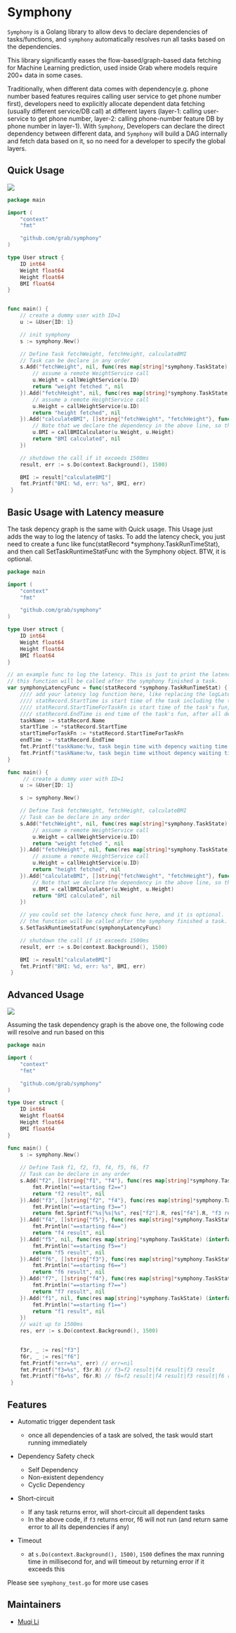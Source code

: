 # Symphony
`Symphony` is a Golang library to allow devs to declare dependencies of tasks/functions, 
and `symphony` automatically resolves run all tasks based on the dependencies.

This library significantly eases the flow-based/graph-based data fetching for Machine Learning prediction, used inside Grab where models require 200+ data in some cases. 

Traditionally, when different data comes with dependency(e.g. phone number based features requires calling user service to get phone number first), developers need to explicitly allocate dependent data fetching (usually different service/DB call) at different layers (layer-1: calling user-service to get phone number, layer-2: calling phone-number feature DB by phone number in layer-1). With `Symphony`, Developers can declare the direct dependency between different data, and `Symphony` will build a DAG internally and fetch data based on it, so no need for a developer to specify the global layers.


## Quick Usage
![](https://user-images.githubusercontent.com/1205083/120143502-cbd70b80-c212-11eb-997d-76ea694b01cc.png)



```go
package main

import (
    "context"
    "fmt"

    "github.com/grab/symphony"
)

type User struct {
    ID int64
    Weight float64
    Height float64
    BMI float64
}


func main() {
    // create a dummy user with ID=1
    u := &User{ID: 1}

    // init symphony
    s := symphony.New()

    // Define Task fetchWeight, fetchHeight, calculateBMI
    // Task can be declare in any order
    s.Add("fetchWeight", nil, func(res map[string]*symphony.TaskState) (interface{}, error){
        // assume a remote WeightService call  
        u.Weight = callWeightService(u.ID)
        return "weight fetched ", nil
    }).Add("fetchHeight", nil, func(res map[string]*symphony.TaskState) (interface{}, error){
        // assume a remote HeightService call  
        u.Height = callHeightService(u.ID)
        return "height fetched", nil
    }).Add("calculateBMI", []string{"fetchWeight", "fetchHeight"}, func(res map[string]*symphony.TaskState) (interface{}, error) {
        // Note that we declare the dependency in the above line, so this block will be called only after fetchWeight and fetchHeight tasks are done
        u.BMI = callBMICalculator(u.Weight, u.Height)
        return "BMI calculated", nil
    })

    // shutdown the call if it exceeds 1500ms 
    result, err := s.Do(context.Background(), 1500)

    BMI := result["calculateBMI"]
    fmt.Printf("BMI: %d, err: %s", BMI, err)
 }
```

## Basic Usage with Latency measure
The task depency graph is the same with Quick usage. This Usage just adds the way to log the latency of tasks.
To add the latency check, you just need to create a func like func(statRecord *symphony.TaskRunTimeStat), and then call SetTaskRuntimeStatFunc with the Symphony object. BTW, it is optional.


```go
package main

import (
    "context"
    "fmt"

    "github.com/grab/symphony"
)

type User struct {
    ID int64
    Weight float64
    Height float64
    BMI float64
}

// an example func to log the latency. This is just to print the latency in console, but you can call other log utils too.
// this function will be called after the symphony finished a task.
var symphonyLatencyFunc = func(statRecord *symphony.TaskRunTimeStat) {
    //// add your latency log function here, like replacing the logLatency to the method your system supported.
    //// statRecord.StartTime is start time of the task including the time to wait all dependents finishing.
    //// statRecord.StartTimeForTaskFn is start time of the task's fun, after all dependencies finish.
    //// statRecord.EndTime is end time of the task's fun, after all dependencies finish.
    taskName := statRecord.Name
    startTime := *statRecord.StartTime
    startTimeForTaskFn := *statRecord.StartTimeForTaskFn
    endTime := *statRecord.EndTime
    fmt.Printf("taskName:%v, task begin time with depency waiting time: %v, end time: %v, latency: %v\n", taskName, startTime, endTime, endTime.Sub(startTime).Milliseconds())
    fmt.Printf("taskName:%v, task begin time without depency waiting time: %v, end time: %v, latency: %v\n", taskName, startTimeForTaskFn, endTime, endTime.Sub(startTimeForTaskFn).Milliseconds())
}

func main() {
     // create a dummy user with ID=1
    u := &User{ID: 1}

    s := symphony.New()

    // Define Task fetchWeight, fetchHeight, calculateBMI
    // Task can be declare in any order
    s.Add("fetchWeight", nil, func(res map[string]*symphony.TaskState) (interface{}, error){
        // assume a remote WeightService call  
        u.Weight = callWeightService(u.ID)
        return "weight fetched ", nil
    }).Add("fetchHeight", nil, func(res map[string]*symphony.TaskState) (interface{}, error){
        // assume a remote HeightService call  
        u.Height = callHeightService(u.ID)
        return "height fetched", nil
    }).Add("calculateBMI", []string{"fetchWeight", "fetchHeight"}, func(res map[string]*symphony.TaskState) (interface{}, error) {
        // Note that we declare the dependency in the above line, so this block will be called only after fetchWeight and fetchHeight tasks are done
        u.BMI = callBMICalculator(u.Weight, u.Height)
        return "BMI calculated", nil
    })

    // you could set the latency check func here, and it is optional.
    // the function will be called after the symphony finished a task.
    s.SetTaskRuntimeStatFunc(symphonyLatencyFunc)

    // shutdown the call if it exceeds 1500ms 
    result, err := s.Do(context.Background(), 1500)

    BMI := result["calculateBMI"]
    fmt.Printf("BMI: %d, err: %s", BMI, err)
 }
```

## Advanced Usage
![](https://user-images.githubusercontent.com/1205083/120151745-37bf7100-c21f-11eb-91c7-6d19f28c501b.png)

Assuming the task dependency graph is the above one, 
the following code will resolve and run based on this


```go
package main

import (
    "context"
    "fmt"

    "github.com/grab/symphony"
)

type User struct {
    ID int64
    Weight float64
    Height float64
    BMI float64
}

func main() {
    s := symphony.New()
    
    // Define Task f1, f2, f3, f4, f5, f6, f7
    // Task can be declare in any order
    s.Add("f2", []string{"f1", "f4"}, func(res map[string]*symphony.TaskState) (interface{}, error) {
        fmt.Println("==starting f2==")
        return "f2 result", nil
    }).Add("f3", []string{"f2", "f4"}, func(res map[string]*symphony.TaskState) (interface{}, error) {
        fmt.Println("==starting f3==")
        return fmt.Sprintf("%s|%s|%s", res["f2"].R, res["f4"].R, "f3 result"), nil
    }).Add("f4", []string{"f5"}, func(res map[string]*symphony.TaskState) (interface{}, error) {
        fmt.Println("==starting f4==")
        return "f4 result", nil
    }).Add("f5", nil, func(res map[string]*symphony.TaskState) (interface{}, error) {
        fmt.Println("==starting f5==")
        return "f5 result", nil
    }).Add("f6", []string{"f3"}, func(res map[string]*symphony.TaskState) (interface{}, error) {
        fmt.Println("==starting f6==")
        return "f6 result", nil
    }).Add("f7", []string{"f4"}, func(res map[string]*symphony.TaskState) (interface{}, error) {
        fmt.Println("==starting f7==")
        return "f7 result", nil
    }).Add("f1", nil, func(res map[string]*symphony.TaskState) (interface{}, error) {
        fmt.Println("==starting f1==")
        return "f1 result", nil
    })
    // wait up to 1500ms
    res, err := s.Do(context.Background(), 1500)
    

    f3r, _ := res["f3"]
    f6r, _ := res["f6"]
    fmt.Printf("err=%s", err) // err=nil
    fmt.Printf("f3=%s", f3r.R) // f3=f2 result|f4 result|f3 result
    fmt.Printf("f6=%s", f6r.R) // f6=f2 result|f4 result|f3 result|f6 result
 }
```
## Features
+ Automatic trigger dependent task
  + once all dependencies of a task are solved, the task would start running immediately
  
+ Dependency Safety check
  + Self Dependency
  + Non-existent dependency
  + Cyclic Dependency
  
+ Short-circuit
  + If any task returns error, will short-circuit all dependent tasks
  + In the above code, if `f3` returns error, f6 will not run (and return same error to all its dependencies if any)
  
 + Timeout
   + at `s.Do(context.Background(), 1500)`, `1500` defines the max running time in millisecond for, and will timeout by returning error
   if it exceeds this
   
Please see `symphony_test.go` for more use cases

## Maintainers
* [Muqi Li](https://www.linkedin.com/in/muqili/)
